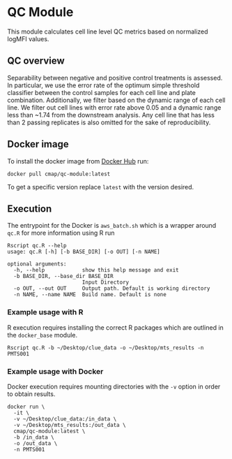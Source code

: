 # QC Module

This module calculates cell line level QC metrics based on normalized logMFI values.

## QC overview

Separability between negative and positive control treatments is assessed. In particular, we use the error rate of the optimum simple threshold classifier between the control samples for each cell line and plate combination. Additionally, we filter based on the dynamic range of each cell line. We filter out cell lines with error rate above 0.05 and a dynamic range less than ~1.74 from the downstream analysis. Any cell line that has less than 2 passing replicates is also omitted for the sake of reproducibility.

## Docker image

To install the docker image from [Docker Hub](https://hub.docker.com/repository/docker/cmap/qc-module) run:

```
docker pull cmap/qc-module:latest
```

To get a specific version replace `latest` with the version desired.

## Execution

The entrypoint for the Docker is `aws_batch.sh` which is a wrapper around `qc.R` for more information using R run

```
Rscript qc.R --help
usage: qc.R [-h] [-b BASE_DIR] [-o OUT] [-n NAME]

optional arguments:
  -h, --help            show this help message and exit
  -b BASE_DIR, --base_dir BASE_DIR
                        Input Directory
  -o OUT, --out OUT     Output path. Default is working directory
  -n NAME, --name NAME  Build name. Default is none
```

### Example usage with R

R execution requires installing the correct R packages which are outlined in the `docker_base` module.

```
Rscript qc.R -b ~/Desktop/clue_data -o ~/Desktop/mts_results -n PMTS001
```

### Example usage with Docker

Docker execution requires mounting directories with the `-v` option in order to obtain results.

```
docker run \
  -it \
  -v ~/Desktop/clue_data:/in_data \
  -v ~/Desktop/mts_results:/out_data \
  cmap/qc-module:latest \
  -b /in_data \
  -o /out_data \
  -n PMTS001
```
